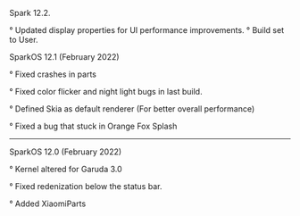Spark 12.2.

° Updated display properties for UI performance improvements.
° Build set to User.

SparkOS 12.1 (February 2022)

° Fixed crashes in parts

° Fixed color flicker and night light bugs in last build.

° Defined Skia as default renderer (For better overall performance)

° Fixed a bug that stuck in Orange Fox Splash


-----------------------------------------------
SparkOS 12.0 (February 2022)

° Kernel altered for Garuda 3.0

° Fixed redenization below the status bar.

° Added XiaomiParts
